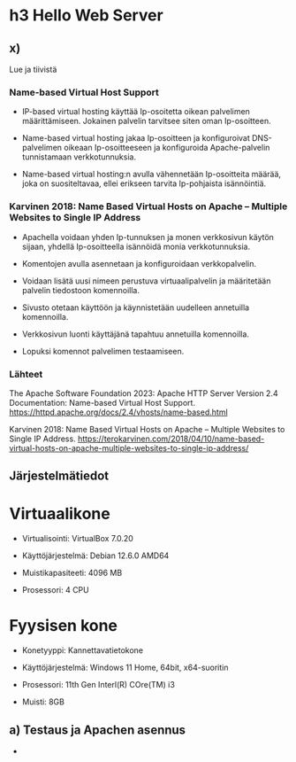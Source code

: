 # h3 Hello Web Server


## x) 

Lue ja tiivistä

### Name-based Virtual Host Support

- IP-based virtual hosting käyttää Ip-osoitetta oikean palvelimen määrittämiseen. Jokainen palvelin tarvitsee siten oman Ip-osoitteen.

- Name-based virtual hosting jakaa Ip-osoitteen ja konfiguroivat DNS-palvelimen oikeaan Ip-osoitteeseen ja konfiguroida Apache-palvelin tunnistamaan verkkotunnuksia.

- Name-based virtual hosting:n avulla vähennetään Ip-osoitteita määrää, joka on suositeltavaa, ellei erikseen tarvita Ip-pohjaista isännöintiä.


### Karvinen 2018: Name Based Virtual Hosts on Apache – Multiple Websites to Single IP Address

- Apachella voidaan yhden Ip-tunnuksen ja monen verkkosivun käytön sijaan, yhdellä Ip-osoitteella isännöidä monia verkkotunnuksia.

- Komentojen avulla asennetaan ja konfiguroidaan verkkopalvelin.

- Voidaan lisätä uusi nimeen perustuva virtuaalipalvelin ja määritetään palvelin tiedostoon komennoilla.

- Sivusto otetaan käyttöön ja käynnistetään uudelleen annetuilla komennoilla.

- Verkkosivun luonti käyttäjänä tapahtuu annetuilla komennoilla.

- Lopuksi komennot palvelimen testaamiseen.


### Lähteet

The Apache Software Foundation 2023: Apache HTTP Server Version 2.4 Documentation: Name-based Virtual Host Support. https://httpd.apache.org/docs/2.4/vhosts/name-based.html

Karvinen 2018: Name Based Virtual Hosts on Apache – Multiple Websites to Single IP Address. https://terokarvinen.com/2018/04/10/name-based-virtual-hosts-on-apache-multiple-websites-to-single-ip-address/


## Järjestelmätiedot

# Virtuaalikone

- Virtualisointi: VirtualBox 7.0.20

- Käyttöjärjestelmä: Debian 12.6.0 AMD64

- Muistikapasiteeti: 4096 MB

- Prosessori: 4 CPU

# Fyysisen kone

- Konetyyppi: Kannettavatietokone

- Käyttöjärjestelmä: Windows 11 Home, 64bit, x64-suoritin

- Prosessori: 11th Gen Interl(R) COre(TM) i3

- Muisti: 8GB

## a) Testaus ja Apachen asennus

- 

